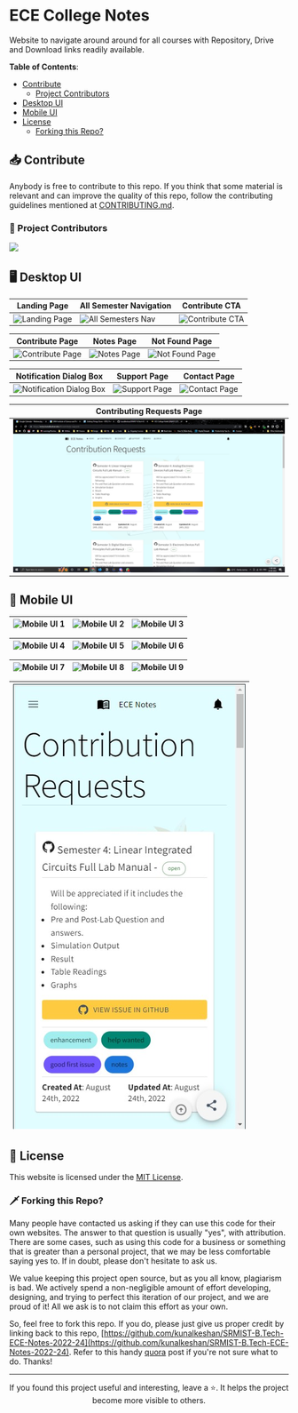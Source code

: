 # ECE College Notes

Website to navigate around around for all courses with Repository, Drive and Download links readily available.

**Table of Contents**:

- [Contribute](#-contribute)
  - [Project Contributors](#-project-contributors)
- [Desktop UI](#-desktop-ui)
- [Mobile UI](#-mobile-ui)
- [License](#-license)
  - [Forking this Repo?](#-forking-this-repo)

## 📥 Contribute

Anybody is free to contribute to this repo. If you think that some material is relevant and can improve the quality of this repo, follow the contributing guidelines mentioned at [CONTRIBUTING.md](./CONTRIBUTING.md).

### 🦸 Project Contributors

<a href="https://github.com/kunalkeshan/SRMIST-B.Tech-ECE-Notes-2022-24/graphs/contributors">
  <img src="https://contrib.rocks/image?repo=kunalkeshan/SRMIST-B.Tech-ECE-Notes-2022-24" />
</a>

## 🖥️ Desktop UI

| Landing Page | All Semester Navigation | Contribute CTA |
| --- | --- | --- |
| ![Landing Page](./assets/ui/landing.jpg) | ![All Semesters Nav](./assets/ui/semester-navigation.jpg) | ![Contribute CTA](./assets/ui/home-contribute.jpg) |

| Contribute Page | Notes Page | Not Found Page |
| --- | --- | --- |
| ![Contribute Page](./assets/ui/contribution-page.jpg) | ![Notes Page](./assets/ui/notes-page.jpg) | ![Not Found Page](./assets/ui/not-found-page.jpg) |

| Notification Dialog Box | Support Page | Contact Page |
| --- | --- | --- |
| ![Notification Dialog Box](./assets/ui/notification-dialog.jpg) | ![Support Page](./assets/ui/support-page.jpg) | ![Contact Page](./assets/ui/contact-page.jpg) |

| Contributing Requests Page |
| --- |
| ![Contributing Requests Page](./assets/ui/contributing-requests-page.jpg) | 

## 📱 Mobile UI

| ![Mobile UI 1](./assets/ui/m1.jpg) | ![Mobile UI 2](./assets/ui/m2.jpg) | ![Mobile UI 3](./assets/ui/m3.jpg) |
| --- | --- | --- |

| ![Mobile UI 4](./assets/ui/m4.jpg) | ![Mobile UI 5](./assets/ui/m5.jpg) | ![Mobile UI 6](./assets/ui/m6.jpg) |
| --- | --- | --- |

| ![Mobile UI 7](./assets/ui/m7.jpg) | ![Mobile UI 8](./assets/ui/m8.jpg) | ![Mobile UI 9](./assets/ui/m9.jpg) |
| --- | --- | --- |

| ![Mobile UI 10](./assets/ui/m10.jpg) |
| --- |

## 📃 License

This website is licensed under the [MIT License](./LICENSE).

### 🗡️ Forking this Repo?

Many people have contacted us asking if they can use this code for their own websites. The answer to that question is usually "yes", with attribution. There are some cases, such as using this code for a business or something that is greater than a personal project, that we may be less comfortable saying yes to. If in doubt, please don't hesitate to ask us.

We value keeping this project open source, but as you all know, plagiarism is bad. We actively spend a non-negligible amount of effort developing, designing, and trying to perfect this iteration of our project, and we are proud of it! All we ask is to not claim this effort as your own.

So, feel free to fork this repo. If you do, please just give us proper credit by linking back to this repo, [https://github.com/kunalkeshan/SRMIST-B.Tech-ECE-Notes-2022-24](https://github.com/kunalkeshan/SRMIST-B.Tech-ECE-Notes-2022-24). Refer to this handy [quora](https://www.quora.com/Is-it-bad-to-copy-other-peoples-code) post if you're not sure what to do. Thanks!

--- 

<p align="center">
If you found this project useful and interesting, leave a ⭐. It helps the project become more visible to others.
</p>
